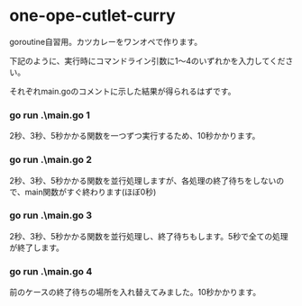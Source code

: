 # one-ope-cutlet-curry
goroutine自習用。カツカレーをワンオペで作ります。

下記のように、実行時にコマンドライン引数に1～4のいずれかを入力してください。

それぞれmain.goのコメントに示した結果が得られるはずです。

### go run .\main.go 1
2秒、3秒、5秒かかる関数を一つずつ実行するため、10秒かかります。

### go run .\main.go 2
2秒、3秒、5秒かかる関数を並行処理しますが、各処理の終了待ちをしないので、main関数がすぐ終わります(ほぼ0秒)

### go run .\main.go 3
2秒、3秒、5秒かかる関数を並行処理し、終了待ちもします。5秒で全ての処理が終了します。

### go run .\main.go 4
前のケースの終了待ちの場所を入れ替えてみました。10秒かかります。

